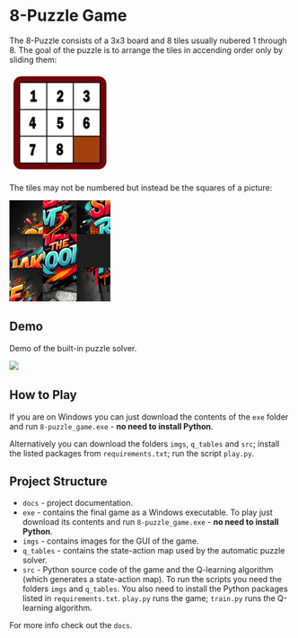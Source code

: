 # 8-Puzzle Game

The 8-Puzzle consists of a 3x3 board and 8 tiles usually nubered 1 through 8. The goal of the puzzle is to arrange the tiles in accending order only by sliding them:

<img src='docs\media\8-puzzle_solved_board.png' width='180' height='180'>

The tiles may not be numbered but instead be the squares of a picture:

<img src='docs\media\scrambled_picture.png' width='180' height='180'>

## Demo

Demo of the built-in puzzle solver.

<img src='docs\media\solver_demo.gif' width='250'>

## How to Play

If you are on Windows you can just download the contents of the `exe` folder and run `8-puzzle_game.exe` - **no need to install Python**.

Alternatively you can download the folders `imgs`, `q_tables` and `src`; install the listed packages from `requirements.txt`; run the script `play.py`.

## Project Structure

- `docs` - project documentation.
- `exe` - contains the final game as a Windows executable. To play just download its contents and run `8-puzzle_game.exe` - **no need to install Python**.
- `imgs` - contains images for the GUI of the game.
- `q_tables` - contains the state-action map used by the automatic puzzle solver.
- `src` - Python source code of the game and the Q-learning algorithm (which generates a state-action map). To run the scripts you need the folders `imgs` and `q_tables`. You also need to install the Python packages listed in `requirements.txt`. `play.py` runs the game; `train.py` runs the Q-learning algorithm.

For more info check out the `docs`.